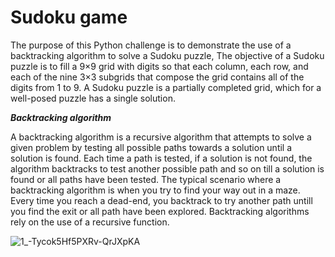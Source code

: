 
# Sudoku game

The purpose of this Python challenge is to demonstrate the use of a backtracking algorithm to solve a Sudoku puzzle,
The objective of a Sudoku puzzle is to fill a 9×9 grid with digits so that each column, each row, and each of the nine 3×3 subgrids that compose the grid contains all of the digits from 1 to 9. 
A Sudoku puzzle is a partially completed grid, which for a well-posed puzzle has a single solution.

***Backtracking algorithm***

A backtracking algorithm is a recursive algorithm that attempts to solve a given problem by testing all possible paths towards a solution until a solution is found. Each time a path is tested, if a solution is not found, the algorithm backtracks to test another possible path and so on till a solution is found or all paths have been tested.
The typical scenario where a backtracking algorithm is when you try to find your way out in a maze. Every time you reach a dead-end, you backtrack to try another path untill you find the exit or all path have been explored.
Backtracking algorithms rely on the use of a recursive function. 




![1_-Tycok5Hf5PXRv-QrJXpKA](https://user-images.githubusercontent.com/108867804/191575132-da9bd959-a4dd-45e5-93a5-dde9ad0fa740.jpeg)

